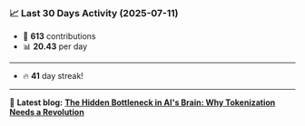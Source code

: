 <!--START_STATS-->
### 📈 Last 30 Days Activity (2025-07-11)  
- 🧮 **613** contributions  
- 📊 **20.43** per day
---
- 🔥 **41** day streak!
---
📝 **Latest blog:** [**The Hidden Bottleneck in AI's Brain: Why Tokenization Needs a Revolution**](https://andriak.com/blog/tokenization-revolution)
<!--END_STATS-->
